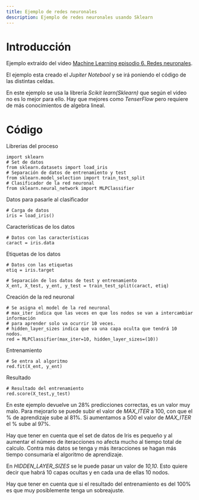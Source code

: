 ```yaml
---
title: Ejemplo de redes neuronales
description: Ejemplo de redes neuronales usando Sklearn
---
```


# Introducción

Ejemplo extraído del video [Machine Learning episodio 6. Redes neuronales](https://www.youtube.com/watch?v=7wC9YDImpyY).

El ejemplo esta creado el *Jupiter Notebool* y se irá poniendo el código de las distintas celdas.

En este ejemplo se usa la librería *Scikit learn(Sklearn)* que según el video no es lo mejor para ello. Hay que mejores como *TenserFlow* pero requiere de más conocimientos de algebra lineal.

# Código

Librerias del proceso
```tpl
import sklearn 
# Set de datos
from sklearn.datasets import load_iris
# Separación de datos de entrenamiento y test
from sklearn.model_selection import train_test_split
# Clasificador de la red neuronal
from sklearn.neural_network import MLPClassifier
```
Datos para pasarle al clasificador
```tpl
# Carga de datos
iris = load_iris()
```
Características de los datos
```tpl
# Datos con las características
caract = iris.data
```
Etiquetas de los datos
```tpl
# Datos con las etiquetas
etiq = iris.target
```
```tpl
# Separación de los datos de test y entrenamiento
X_ent, X_test, y_ent, y_test = train_test_split(caract, etiq)
```
Creación de la red neuronal
```tpl
# Se asigna el model de la red neuronal
# max_iter indica que las veces en que los nodos se van a intercambiar información 
# para aprender solo va ocurrir 10 veces.
# hidden_layer_sizes indica que va una capa oculta que tendrá 10 nodos.
red = MLPClassifier(max_iter=10, hidden_layer_sizes=(10))
```
Entrenamiento
```tpl
# Se entra al algoritmo
red.fit(X_ent, y_ent)
```
Resultado
```tpl
# Resultado del entrenamiento
red.score(X_test,y_test)
```
En este ejemplo devuelve un 28% predicciones correctas, es un valor muy malo. Para mejorarlo se puede subir el valor de *MAX_ITER* a 100, con que el % de aprendizaje sube al 81%. Si aumentamos a 500 el valor de *MAX_ITER* el % sube al 97%.

Hay que tener en cuenta que el set de datos de Iris es pequeño y al aumentar el número de iteracciones no afecta mucho al tiempo total de calculo. Contra más datos se tenga y más iteracciones se hagan más tiempo consumaría el algoritmo de aprendizaje.

En *HIDDEN_LAYER_SIZES* se le puede pasar un valor de *10,10*. Esto quiere decir que habrá 10 capas ocultas y en cada una de ellas 10 nodos.

Hay que tener en cuenta que si el resultado del entrenamiento es del 100% es que muy posiblemente tenga un sobreajuste.